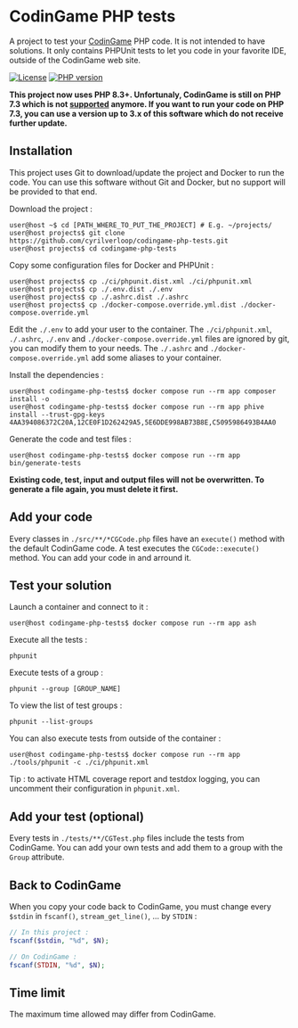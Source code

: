 # CodinGame PHP tests

A project to test your [CodinGame](https://www.codingame.com/) PHP code. It is not intended to have solutions.
It only contains PHPUnit tests to let you code in your favorite IDE, outside of the CodinGame web site.

[![License](https://img.shields.io/github/license/cyrilverloop/codingame-php-tests)](https://github.com/cyrilverloop/codingame-php-tests/blob/trunk/LICENSE)
[![PHP version](https://img.shields.io/badge/php-%3D8.3-%23777BB4?logo=php&style=flat)](https://www.php.net/)

**This project now uses PHP 8.3+.
Unfortunaly, CodinGame is still on PHP 7.3
which is not [supported](https://www.php.net/supported-versions.php) anymore.
If you want to run your code on PHP 7.3,
you can use a version up to 3.x of this software which do not receive further update.**


## Installation

This project uses Git to download/update the project and Docker to run the code.
You can use this software without Git and Docker, but no support will be provided to that end.

Download the project :
```shellsession
user@host ~$ cd [PATH_WHERE_TO_PUT_THE_PROJECT] # E.g. ~/projects/
user@host projects$ git clone https://github.com/cyrilverloop/codingame-php-tests.git
user@host projects$ cd codingame-php-tests
```

Copy some configuration files for Docker and PHPUnit :
```shellsession
user@host projects$ cp ./ci/phpunit.dist.xml ./ci/phpunit.xml
user@host projects$ cp ./.env.dist ./.env
user@host projects$ cp ./.ashrc.dist ./.ashrc
user@host projects$ cp ./docker-compose.override.yml.dist ./docker-compose.override.yml
```
Edit the `./.env` to add your user to the container.
The `./ci/phpunit.xml`, `./.ashrc`, `./.env` and `./docker-compose.override.yml` files are ignored by git, you can modify them to your needs.
The `./.ashrc` and `./docker-compose.override.yml` add some aliases to your container.

Install the dependencies :
```shellsession
user@host codingame-php-tests$ docker compose run --rm app composer install -o
user@host codingame-php-tests$ docker compose run --rm app phive install --trust-gpg-keys 4AA394086372C20A,12CE0F1D262429A5,5E6DDE998AB73B8E,C5095986493B4AA0
```

Generate the code and test files :
```shellsession
user@host codingame-php-tests$ docker compose run --rm app bin/generate-tests
```

**Existing code, test, input and output files will not be overwritten.
To generate a file again, you must delete it first.**


## Add your code

Every classes in `./src/**/*CGCode.php` files have an `execute()` method with the default CodinGame code.
A test executes the `CGCode::execute()` method. You can add your code in and arround it.


## Test your solution

Launch a container and connect to it :
```shellsession
user@host codingame-php-tests$ docker compose run --rm app ash
```

Execute all the tests :
```shellsession
phpunit
```

Execute tests of a group :
```shellsession
phpunit --group [GROUP_NAME]
```

To view the list of test groups :
```shellsession
phpunit --list-groups
```

You can also execute tests from outside of the container :
```shellsession
user@host codingame-php-tests$ docker compose run --rm app ./tools/phpunit -c ./ci/phpunit.xml
```

Tip : to activate HTML coverage report and testdox logging, you can uncomment their configuration in `phpunit.xml`.


## Add your test (optional)

Every tests in `./tests/**/CGTest.php` files include the tests from CodinGame.
You can add your own tests and add them to a group with the `Group` attribute.


## Back to CodinGame

When you copy your code back to CodinGame, you must change every `$stdin` in `fscanf()`, `stream_get_line()`, ...
by `STDIN` :
```php
// In this project :
fscanf($stdin, "%d", $N);
```

```php
// On CodinGame :
fscanf(STDIN, "%d", $N);
```


## Time limit

The maximum time allowed may differ from CodinGame.
